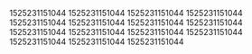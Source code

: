 1525231151044
1525231151044
1525231151044
1525231151044
1525231151044
1525231151044
1525231151044
1525231151044
1525231151044
1525231151044
1525231151044
1525231151044
1525231151044
1525231151044
1525231151044